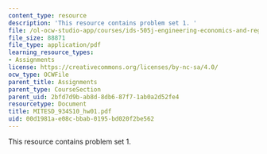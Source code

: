 ```yaml
---
content_type: resource
description: 'This resource contains problem set 1. '
file: /ol-ocw-studio-app/courses/ids-505j-engineering-economics-and-regulation-of-the-electric-power-sector-spring-2010/00d1981ae08cbbab0195bd020f2be562_MITESD_934S10_hw01.pdf
file_size: 88871
file_type: application/pdf
learning_resource_types:
- Assignments
license: https://creativecommons.org/licenses/by-nc-sa/4.0/
ocw_type: OCWFile
parent_title: Assignments
parent_type: CourseSection
parent_uid: 2bfd7d9b-ab8d-8db6-87f7-1ab0a2d52fe4
resourcetype: Document
title: MITESD_934S10_hw01.pdf
uid: 00d1981a-e08c-bbab-0195-bd020f2be562
---
```

This resource contains problem set 1. 